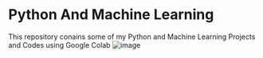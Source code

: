 # Python And Machine Learning
This repository conains some of my Python and Machine Learning Projects and Codes using Google Colab
![image](https://github.com/user-attachments/assets/b677b6d3-d89d-419b-8b5e-165f7604546a)
